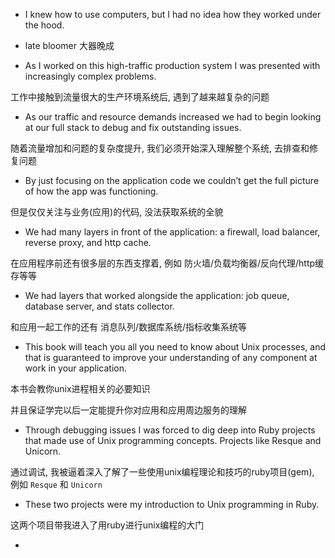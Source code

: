 + I knew how to use computers, but I had no idea how they worked under the hood.

+ late bloomer 大器晚成

+ As I worked on this high-traffic production system I was presented with increasingly complex problems.

工作中接触到流量很大的生产环境系统后, 遇到了越来越复杂的问题

+ As our traffic and resource demands increased we had to begin looking at our full stack to debug and fix outstanding issues.

随着流量增加和问题的复杂度提升, 我们必须开始深入理解整个系统, 去排查和修复问题

+ By just focusing on the application code we couldn’t get the full picture of how the app was functioning.

但是仅仅关注与业务(应用)的代码, 没法获取系统的全貌

+ We had many layers in front of the application: a firewall, load balancer, reverse proxy, and http cache.

在应用程序前还有很多层的东西支撑着, 例如 防火墙/负载均衡器/反向代理/http缓存等等

+ We had layers that worked alongside the application: job queue, database server, and stats collector.

和应用一起工作的还有 消息队列/数据库系统/指标收集系统等

+ This book will teach you all you need to know about Unix processes, and that is guaranteed to improve your understanding of any component at work in your application.

本书会教你unix进程相关的必要知识

并且保证学完以后一定能提升你对应用和应用周边服务的理解

+ Through debugging issues I was forced to dig deep into Ruby projects that made use of Unix programming concepts. Projects like Resque and Unicorn.

通过调试, 我被逼着深入了解了一些使用unix编程理论和技巧的ruby项目(gem), 例如 `Resque` 和 `Unicorn`

+ These two projects were my introduction to Unix programming in Ruby.

这两个项目带我进入了用ruby进行unix编程的大门

+ 

